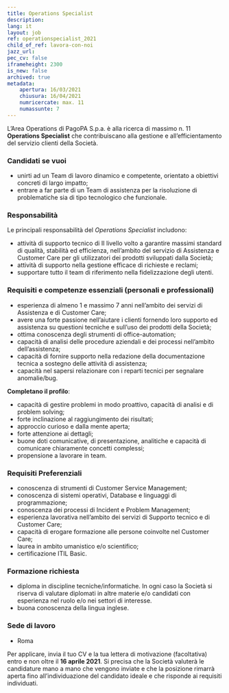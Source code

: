 ```yaml
---
title: Operations Specialist
description:
lang: it
layout: job
ref: operationspecialist_2021
child_of_ref: lavora-con-noi
jazz_url: 
pec_cv: false
iframeheight: 2300
is_new: false
archived: true
metadata:
    apertura: 16/03/2021
    chiusura: 16/04/2021
    numricercate: max. 11
    numassunte: 7
---
```


L’Area Operations di PagoPA S.p.a. è alla ricerca di massimo n. 11 **Operations Specialist** che contribuiscano alla gestione e all’efficientamento del servizio clienti della Società.


### Candidati se vuoi

- unirti ad un Team di lavoro dinamico e competente, orientato a obiettivi concreti di largo impatto;
- entrare a far parte di un Team di assistenza per la risoluzione di problematiche sia di tipo tecnologico che funzionale.


### Responsabilità

Le principali responsabilità del _Operations Specialist_ includono:
- attività di supporto tecnico di II livello volto a garantire massimi standard di qualità, stabilità ed efficienza, nell’ambito del servizio di Assistenza e Customer Care per gli utilizzatori dei prodotti sviluppati dalla Società;
- attività di supporto nella gestione efficace di richieste e reclami;
- supportare tutto il team di riferimento nella fidelizzazione degli utenti.


### Requisiti e competenze essenziali (personali e professionali)

- esperienza di almeno 1 e massimo 7 anni nell’ambito dei servizi di Assistenza e di Customer Care;
- avere una forte passione nell’aiutare i clienti fornendo loro supporto ed assistenza su questioni tecniche e sull’uso dei prodotti della Società;
- ottima conoscenza degli strumenti di office-automation;
- capacità di analisi delle procedure aziendali e dei processi nell’ambito dell’assistenza;
- capacità di fornire supporto nella redazione della documentazione tecnica a sostegno delle attività di assistenza;
- capacità nel sapersi relazionare con i reparti tecnici per segnalare anomalie/bug.

**Completano il profilo**:
- capacità di gestire problemi in modo proattivo, capacità di analisi e di problem solving;
- forte inclinazione al raggiungimento dei risultati;
- approccio curioso e dalla mente aperta;
- forte attenzione ai dettagli;
- buone doti comunicative, di presentazione, analitiche e capacità di comunicare chiaramente concetti complessi;
- propensione a lavorare in team.


### Requisiti Preferenziali

- conoscenza di strumenti di Customer Service Management;
- conoscenza di sistemi operativi, Database e linguaggi di programmazione;
- conoscenza dei processi di Incident e Problem Management;
- esperienza lavorativa nell’ambito dei servizi di Supporto tecnico e di Customer Care; 
- capacità di erogare formazione alle persone coinvolte nel Customer Care;
- laurea in ambito umanistico e/o scientifico;
- certificazione ITIL Basic.


### Formazione richiesta

- diploma in discipline tecniche/informatiche. In ogni caso la Società si riserva di valutare diplomati in altre materie e/o candidati con esperienza nel ruolo e/o nei settori di interesse.
- buona conoscenza della lingua inglese.


### Sede di lavoro

- Roma


Per applicare, invia il tuo CV e la tua lettera di motivazione (facoltativa) entro e non oltre il **16 aprile 2021**. Si precisa che la Società valuterà le candidature mano a mano che vengono inviate e che la posizione rimarrà aperta fino all’individuazione del candidato ideale e che risponde ai requisiti individuati.
